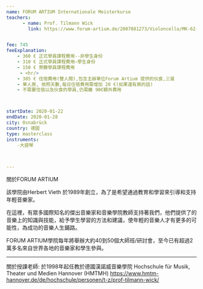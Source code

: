 ```yaml
---
name: FORUM ARTIUM Internationale Meisterkurse
teachers:
      - name: Prof. Tilmann Wick
        link: https://www.forum-artium.de/2007081273/Violoncello/MK-62-Tilman-Wick.html


fee: 745
feeExplanation: 
    - 360 € 正式學員課程費用--非學生身份
    - 310 € 正式學員課程費用—學生身份
    - 150 € 旁聽學員課程費用
     - <hr/>
    - 385 € 住宿費用(雙人間),包含主辦單位Forum Artium 提供的伙食,三餐
    - 單人房, 依照天數,每日住宿費用需增加 20 €(如果還有房的話) 
    - 不需要住宿以及伙食的學員,仍需繳 90€額外費用 



startDate: 2020-01-22
endDate: 2020-01-28
city: Osnabrück
country: 德國
type: masterclass
instruments:
    -大提琴


   
---
```

關於FORUM ARTIUM


該學院由Herbert Vieth 於1989年創立，為了是希望通過教育和學習來引導和支持年輕音樂家。

在這裡，有眾多國際知名的傑出音樂家和音樂學院教師支持著我們，他們提供了的音樂上的知識與技能，給予學生學習的方法和建議，使年輕的音樂人才有更多的可能性，為成功的音樂人生鋪路。

FORUM ARTIUM學院每年將舉辦大約40到50個大師班/研討會，至今已有超過2萬多名來自世界各地的音樂家和學生參與。

<hr/>


關於授課老師:
於1998年起任教於德國漢諾威音樂學院 Hochschule für Musik, Theater und Medien Hannover (HMTMH) 
https://www.hmtm-hannover.de/de/hochschule/personen/t-z/prof-tilmann-wick/

